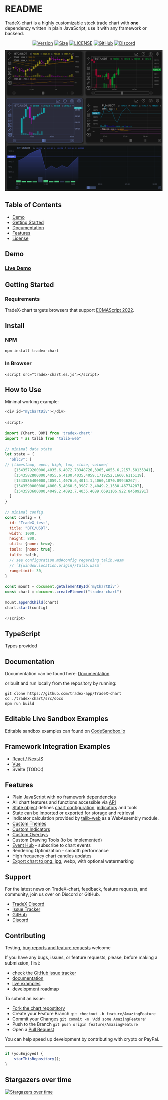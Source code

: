 # README

TradeX-chart is a highly customizable stock trade chart with **one** dependency written in plain JavaScript; use it with any framework or backend.

<div align="center">

[![Version](https://badgen.net/npm/v/tradex-chart)](https://www.npmjs.com/package/tradex-chart)
[![Size](https://badgen.net/bundlephobia/minzip/tradex-chart)](https://bundlephobia.com/result?p=tradex-chart)
[![LICENSE](https://badgen.net/github/license/tradex-app/tradex-chart)](LICENSE)
[![GitHub](https://badgen.net/badge/icon/github?icon=github&label)](https://github.com/tradex-app/TradeX-chart)
[![Discord](https://badgen.net/badge/icon/discord?icon=discord&label)](https://discord.gg/6XS9tDrcdq)

</div>

![](assets/EMA.png)

## Table of Contents

* [Demo](#demo)
* [Getting Started](#getting-started)
* [Documentation](/docs/documentation.md)
* [Features](#features)
* [License](/LICENSE)

## Demo

### [Live Demo](https://tradex-chart.guildmedia.net/)

## Getting Started

### Requirements

TradeX-chart targets browsers that support [ECMAScript 2022](https://www.ecma-international.org/wp-content/uploads/ECMA-262_13th_edition_june_2022.pdfhttps:/).

## Install

### NPM

```
npm install tradex-chart
```

### In Browser

```
<script src="tradex-chart.es.js"></script>
```

## How to Use

Minimal working example:

```javascript
<div id="myChartDiv"></div>

<script>

import {Chart, DOM} from 'tradex-chart'
import * as talib from "talib-web"

// minimal data state
let state = {
  "ohlcv": [
// [timestamp, open, high, low, close, volume]
    [1543579200000,4035.6,4072.78348726,3965,4055.6,2157.50135341],
    [1543582800000,4055.6,4100,4035,4059.1719252,1660.6115119],
    [1543586400000,4059.1,4076.6,4014.1,4060,1070.09946267],
    [1543590000000,4060.5,4060.5,3987.2,4049.2,1530.46774287],
    [1543593600000,4049.2,4092.7,4035,4089.6691106,922.84509291]
  ]
}

// minimal config
const config = {
  id: "TradeX_test",
  title: "BTC/USDT",
  width: 1000,
  height: 800,
  utils: {none: true},
  tools: {none: true},
  talib: talib,
  // see configuration.md#config regarding talib.wasm
  // `${window.location.origin}/talib.wasm`
  rangeLimit: 30,
}

const mount = document.getElementById('myChartDiv')
const chart = document.createElement("tradex-chart")

mount.appendChild(chart)
chart.start(config)

</script>
```

## TypeScript

Types provided

## Documentation

Documentation can be found here:
[Documentation](https://tradex-app.github.io/TradeX-chart/)

or built and run locally from the repository by running:

```shell
git clone https://github.com/tradex-app/TradeX-chart
cd ./tradex-chart/src/docs
npm run build
```

## Editable Live Sandbox Examples

Editable sandbox examples can found on [CodeSandbox.io](https://codesandbox.io/u/tradex-app)

## Framework Integration Examples

* [React / NextJS](nextjs)
* [Vue](https://github.com/tradex-app/TradeX-Chart-Vue-JS)
* Svelte (TODO:)

## Features

* Plain JavaScript with no framework dependencies
* All chart features and functions accessible via [API](https://tradex-app.github.io/TradeX-chart/api/core/)
* [State object](https://tradex-app.github.io/TradeX-chart/reference/state/) defines [chart configuration](https://tradex-app.github.io/TradeX-chart/reference/02_configuration/), [indicators](https://tradex-app.github.io/TradeX-chart/reference/indicators_default/) and tools
* State can be [imported](https://https://tradex-app.github.io/TradeX-chart/reference/state/#create-and-use-a-state) or [exported](https://tradex-app.github.io/TradeX-chart/reference/state/#export) for storage and retrieval
* Indicator calculation provided by [talib-web](https://https://anchegt.github.io/talib-web/) as a WebAssembly module.
* [Custom Themes](https://tradex-app.github.io/TradeX-chart/reference/themes/)
* [Custom Indicators](https://tradex-app.github.io/TradeX-chart/reference/indicators_default/https:/)
* [Custom Overlays](https://tradex-app.github.io/TradeX-chart/reference/overlays_custom/https:/)
* Custom Drawing Tools (to be implemented)
* [Event Hub](https://tradex-app.github.io/TradeX-chart/reference/events/) - subscribe to chart events
* Rendering Optimization - smooth performance
* High frequency chart candles updates
* [Export chart to png, jpg](https://tradex-app.github.io/TradeX-chart/reference/api-examples/#download-image), webp, with optional watermarking

## Support

For the latest news on TradeX-chart, feedback, feature requests, and community, join us over on Discord or GitHub.

* [TradeX Discord](https://discord.gg/6XS9tDrcdq)
* [Issue Tracker](https://github.com/tradex-app/TradeX-chart/issues)
* [GitHub](https://github.com/tradex-app/TradeX-chart/discussions)
* [Discord](https://discord.gg/6XS9tDrcdq)

## Contributing

Testing, [bug reports and feature requests](https://github.com/tradex-app/TradeX-chart/issues) welcome

If you have any bugs, issues, or feature requests, please, before making a submission, first:
* [check the GitHub issue tracker](https://github.com/tradex-app/TradeX-chart/issues)
* [documentation](https://tradex-app.github.io/TradeX-chart/)
* [live examples](https://tradex-chart.guildmedia.net/examples/static_chart/)
* [development roadmap](https://github.com/tradex-app/TradeX-chart/blob/master/docs/TradeX-chart-Development-Roadmap.pdf)

To submit an issue:
* [Fork the chart repostitory](https://github.com/tradex-app/TradeX-chart/fork)
* Create your Feature Branch ``git checkout -b feature/AmazingFeature``
* Commit your Changes ``git commit -m 'Add some AmazingFeature'``
* Push to the Branch ``git push origin feature/AmazingFeature``
* Open a [Pull Request](https://github.com/tradex-app/TradeX-chart/pulls)

You can help speed up development by contributing with crypto or PayPal.

---

```javascript
if (youEnjoyed) {
    starThisRepository();
}
```
                        
## Stargazers over time
[![Stargazers over time](https://starchart.cc/tradex-app/TradeX-chart.svg?variant=adaptive)](https://starchart.cc/tradex-app/TradeX-chart)

                    